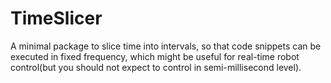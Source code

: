 # TimeSlicer
A minimal package to slice time into intervals, so that code snippets can be executed in fixed frequency, which might be useful for real-time robot control(but you should not expect to control in semi-millisecond level).
